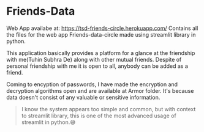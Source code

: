 # Friends-Data
Web App availabe at: https://tsd-friends-circle.herokuapp.com/
Contains all the files for the web app Friends-data-circle made using streamlit library in python.

This application basically provides a platform for a glance at the friendship with me(Tuhin Subhra De) along with other mutual friends.
Despite of personal friendship with me it is open to all, anybody can be added as a friend.

Coming to encyption of passwords, I have made the encryption and decryption algorithms open and are available at Armor folder. It's because data doesn't consist of any valuable or sensitive information.

>I know the system appears too simple and common, but with context to streamlit library, this is one of the most advanced usage of streamlit in python.😅
